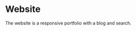 # Website

The website is a responsive portfolio with a blog and search.

<!-- ## Deployment
```shell
$ hugo server
$ npx -y pagefind --site public # index content after deploying
```

## DEBUG
```shell
$ rm -rf node_modules package-lock.json
$ npm cache clean --force
$ npm install
$ npx postcss assets/main.css --verbose
$ hugo server
```

## Renovate Runs
https://developer.mend.io/github/althaser/website

add the following:
```json
"schedule": ["every weekday", "after 6am and before 6pm"]
```
in **renovate.json** to schedule the renovate run. -->

